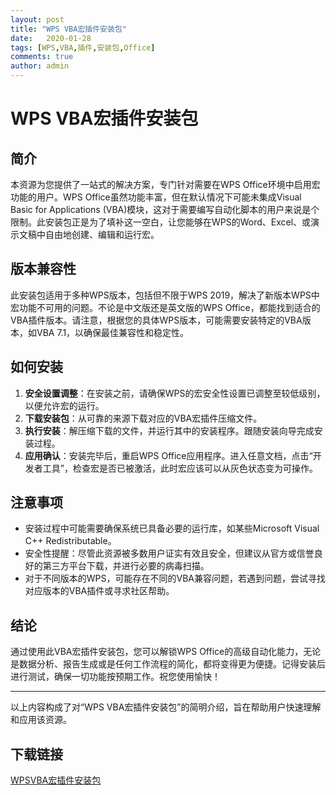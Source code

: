 ```yaml
---
layout: post
title: "WPS VBA宏插件安装包"
date:   2020-01-28
tags: [WPS,VBA,插件,安装包,Office]
comments: true
author: admin
---
```

# WPS VBA宏插件安装包

## 简介
本资源为您提供了一站式的解决方案，专门针对需要在WPS Office环境中启用宏功能的用户。WPS Office虽然功能丰富，但在默认情况下可能未集成Visual Basic for Applications (VBA)模块，这对于需要编写自动化脚本的用户来说是个限制。此安装包正是为了填补这一空白，让您能够在WPS的Word、Excel、或演示文稿中自由地创建、编辑和运行宏。

## 版本兼容性
此安装包适用于多种WPS版本，包括但不限于WPS 2019，解决了新版本WPS中宏功能不可用的问题。不论是中文版还是英文版的WPS Office，都能找到适合的VBA插件版本。请注意，根据您的具体WPS版本，可能需要安装特定的VBA版本，如VBA 7.1，以确保最佳兼容性和稳定性。

## 如何安装
1. **安全设置调整**：在安装之前，请确保WPS的宏安全性设置已调整至较低级别，以便允许宏的运行。
2. **下载安装包**：从可靠的来源下载对应的VBA宏插件压缩文件。
3. **执行安装**：解压缩下载的文件，并运行其中的安装程序。跟随安装向导完成安装过程。
4. **应用确认**：安装完毕后，重启WPS Office应用程序。进入任意文档，点击“开发者工具”，检查宏是否已被激活，此时宏应该可以从灰色状态变为可操作。

## 注意事项
- 安装过程中可能需要确保系统已具备必要的运行库，如某些Microsoft Visual C++ Redistributable。
- 安全性提醒：尽管此资源被多数用户证实有效且安全，但建议从官方或信誉良好的第三方平台下载，并进行必要的病毒扫描。
- 对于不同版本的WPS，可能存在不同的VBA兼容问题，若遇到问题，尝试寻找对应版本的VBA插件或寻求社区帮助。

## 结论
通过使用此VBA宏插件安装包，您可以解锁WPS Office的高级自动化能力，无论是数据分析、报告生成或是任何工作流程的简化，都将变得更为便捷。记得安装后进行测试，确保一切功能按预期工作。祝您使用愉快！

---

以上内容构成了对“WPS VBA宏插件安装包”的简明介绍，旨在帮助用户快速理解和应用该资源。

## 下载链接

[WPSVBA宏插件安装包](https://pan.quark.cn/s/cfc1a2db9ae2)